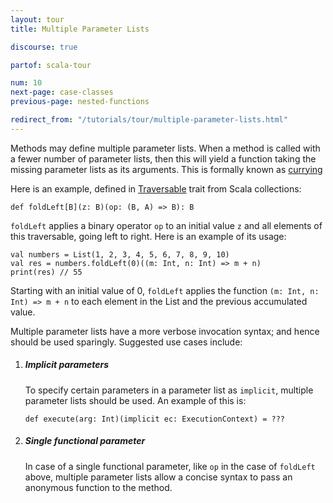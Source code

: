 ```yaml
---
layout: tour
title: Multiple Parameter Lists

discourse: true

partof: scala-tour

num: 10
next-page: case-classes
previous-page: nested-functions

redirect_from: "/tutorials/tour/multiple-parameter-lists.html"
---
```


Methods may define multiple parameter lists. When a method is called with a fewer number of parameter lists, then this will yield a function taking the missing parameter lists as its arguments. This is formally known as [currying](https://en.wikipedia.org/wiki/Currying)

Here is an example, defined in [Traversable](/overviews/collections/trait-traversable.html) trait from Scala collections:

```
def foldLeft[B](z: B)(op: (B, A) => B): B
```

`foldLeft` applies a binary operator `op` to an initial value `z` and all elements of this traversable, going left to right. Here is an example of its usage:

```tut
val numbers = List(1, 2, 3, 4, 5, 6, 7, 8, 9, 10)
val res = numbers.foldLeft(0)((m: Int, n: Int) => m + n)
print(res) // 55
```

Starting with an initial value of 0, `foldLeft` applies the function `(m: Int, n: Int) => m + n` to each element in the List and the previous accumulated value.

Multiple parameter lists have a more verbose invocation syntax; and hence should be used sparingly. Suggested use cases include:

1. ##### Implicit parameters
    To specify certain parameters in a parameter list as `implicit`, multiple parameter lists should be used. An example of this is:

    ```
    def execute(arg: Int)(implicit ec: ExecutionContext) = ???
    ```

2. ##### Single functional parameter
    In case of a single functional parameter, like `op` in the case of `foldLeft` above, multiple parameter lists allow a concise syntax to pass an anonymous function to the method.

